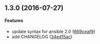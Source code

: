 <a name="1.3.0"></a>
## 1.3.0 (2016-07-27)


#### Features

*   update syntax for ansible 2.0 ([669ceaf9](https://github.com/weareinteractive/ansible-nginx/commit/669ceaf9cdf3bef2d4b4d71bab0db75d6fa89019))
*   add CHANGELOG ([34ed15ac](https://github.com/weareinteractive/ansible-nginx/commit/34ed15ac8998e491c8f79a1311ddca518f5c0899))



